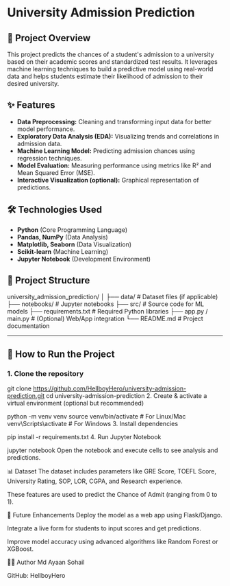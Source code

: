 # University Admission Prediction

## 📌 Project Overview
This project predicts the chances of a student's admission to a university based on their academic scores and standardized test results. It leverages machine learning techniques to build a predictive model using real-world data and helps students estimate their likelihood of admission to their desired university.

## ✨ Features
- **Data Preprocessing:** Cleaning and transforming input data for better model performance.
- **Exploratory Data Analysis (EDA):** Visualizing trends and correlations in admission data.
- **Machine Learning Model:** Predicting admission chances using regression techniques.
- **Model Evaluation:** Measuring performance using metrics like R² and Mean Squared Error (MSE).
- **Interactive Visualization (optional):** Graphical representation of predictions.



## 🛠 Technologies Used
- **Python** (Core Programming Language)
- **Pandas, NumPy** (Data Analysis)
- **Matplotlib, Seaborn** (Data Visualization)
- **Scikit-learn** (Machine Learning)
- **Jupyter Notebook** (Development Environment)


## 📂 Project Structure
university_admission_prediction/
│
├── data/ # Dataset files (if applicable)
├── notebooks/ # Jupyter notebooks
├── src/ # Source code for ML models
├── requirements.txt # Required Python libraries
├── app.py / main.py # (Optional) Web/App integration
└── README.md # Project documentation


---

## 🚀 How to Run the Project
### **1. Clone the repository**

git clone https://github.com/HellboyHero/university-admission-prediction.git
cd university-admission-prediction
2. Create & activate a virtual environment (optional but recommended)

python -m venv venv
source venv/bin/activate   # For Linux/Mac
venv\Scripts\activate      # For Windows
3. Install dependencies

pip install -r requirements.txt
4. Run Jupyter Notebook

jupyter notebook
Open the notebook and execute cells to see analysis and predictions.

📊 Dataset
The dataset includes parameters like GRE Score, TOEFL Score, University Rating, SOP, LOR, CGPA, and Research experience.

These features are used to predict the Chance of Admit (ranging from 0 to 1).

🔮 Future Enhancements
Deploy the model as a web app using Flask/Django.

Integrate a live form for students to input scores and get predictions.

Improve model accuracy using advanced algorithms like Random Forest or XGBoost.

👨‍💻 Author
Md Ayaan Sohail

GitHub: HellboyHero
